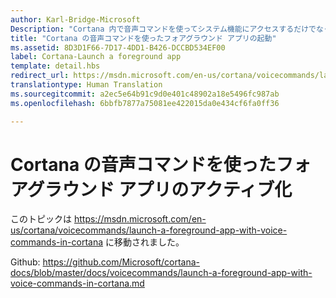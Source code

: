 ```yaml
---
author: Karl-Bridge-Microsoft
Description: "Cortana 内で音声コマンドを使ってシステム機能にアクセスするだけでなく、Cortana を通じて音声コマンドを使ってフォアグラウンド アプリを起動し、アプリ内で実行するアクションやコマンドを指定することもできます。"
title: "Cortana の音声コマンドを使ったフォアグラウンド アプリの起動"
ms.assetid: 8D3D1F66-7D17-4DD1-B426-DCCBD534EF00
label: Cortana-Launch a foreground app
template: detail.hbs
redirect_url: https://msdn.microsoft.com/en-us/cortana/voicecommands/launch-a-foreground-app-with-voice-commands-in-cortana
translationtype: Human Translation
ms.sourcegitcommit: a2ec5e64b91c9d0e401c48902a18e5496fc987ab
ms.openlocfilehash: 6bbfb7877a75081ee422015da0e434cf6fa0ff36

---
```


# Cortana の音声コマンドを使ったフォアグラウンド アプリのアクティブ化

このトピックは https://msdn.microsoft.com/en-us/cortana/voicecommands/launch-a-foreground-app-with-voice-commands-in-cortana に移動されました。

Github: https://github.com/Microsoft/cortana-docs/blob/master/docs/voicecommands/launch-a-foreground-app-with-voice-commands-in-cortana.md



<!--HONumber=Aug16_HO3-->


